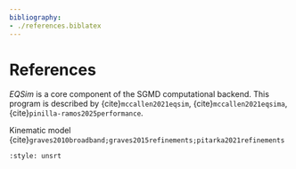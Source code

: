 ```yaml
---
bibliography:
- ./references.biblatex
---
```


# References

*EQSim* is a core component of the SGMD computational backend. 
This program is described by {cite}`mccallen2021eqsim`, {cite}`mccallen2021eqsima`,
{cite}`pinilla-ramos2025performance`.

Kinematic model {cite}`graves2010broadband;graves2015refinements;pitarka2021refinements`

```{bibliography}
:style: unsrt
```
